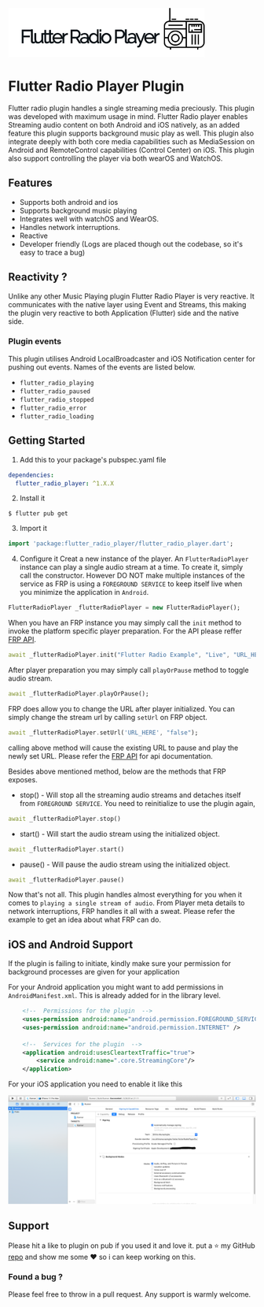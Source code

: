 ![logo](flutter_radio_player_logo.png)

# Flutter Radio Player Plugin

Flutter radio plugin handles a single streaming media preciously. This plugin was developed with maximum usage in mind.
Flutter Radio player enables Streaming audio content on both Android and iOS natively, as an added feature this plugin supports
background music play as well. This plugin also integrate deeply with both core media capabilities such as MediaSession on Android and
RemoteControl capabilities (Control Center) on iOS. This plugin also support controlling the player via both wearOS and WatchOS.

## Features
* Supports both android and ios
* Supports background music playing
* Integrates well with watchOS and WearOS.
* Handles network interruptions.
* Reactive
* Developer friendly (Logs are placed though out the codebase, so it's easy to trace a bug)

## Reactivity ?
Unlike any other Music Playing plugin Flutter Radio Player is very reactive. It communicates with the native layer using Event and Streams, this
making the plugin very reactive to both Application (Flutter) side and the native side.

### Plugin events
This plugin utilises Android LocalBroadcaster and iOS Notification center for pushing out events. Names of the events are listed below.

* `flutter_radio_playing`
* `flutter_radio_paused`
* `flutter_radio_stopped`
* `flutter_radio_error`
* `flutter_radio_loading`

## Getting Started

1. Add this to your package's pubspec.yaml file 
```yaml
dependencies:
  flutter_radio_player: ^1.X.X
```
2. Install it
```shell script
$ flutter pub get
```
3. Import it
```dart
import 'package:flutter_radio_player/flutter_radio_player.dart';
```

4. Configure it
Creat a new instance of the player. An `FlutterRadioPlayer` instance can play a
single audio stream at a time. To create it, simply call the constructor.
However DO NOT make multiple instances of the service as FRP is using a `FOREGROUND SERVICE` to keep itself 
live when you minimize the application in `Android`.
````dart
FlutterRadioPlayer _flutterRadioPlayer = new FlutterRadioPlayer();
````
When you have an FRP instance you may simply call the `init` method to invoke the platform specific player preparation. 
For the API please reffer [FRP API](https://pub.dev/documentation/flutter_radio_player/latest/).

```dart
await _flutterRadioPlayer.init("Flutter Radio Example", "Live", "URL_HERE", "true");
```

After player preparation you may simply call `playOrPause` method to toggle audio stream.

```dart
await _flutterRadioPlayer.playOrPause();
```

FRP does allow you to change the URL after player initialized. You can simply change the stream url by calling `setUrl` on FRP object.
```dart
await _flutterRadioPlayer.setUrl('URL_HERE', "false");
```
calling above method will cause the existing URL to pause and play the newly set URL. Please refer the [FRP API](https://pub.dev/documentation/flutter_radio_player/latest/) for api documentation.

Besides above mentioned method, below are the methods that FRP exposes.
* stop() - Will stop all the streaming audio streams and detaches itself from `FOREGROUND SERVICE`. You need to reinitialize to  use the plugin again, 
```dart
await _flutterRadioPlayer.stop()
``` 
* start() - Will start the audio stream using the initialized object.
```dart
await _flutterRadioPlayer.start()
``` 
* pause() - Will pause the audio stream using the initialized object.
```dart
await _flutterRadioPlayer.pause()
``` 

Now that's not all. This plugin handles almost everything for you when it comes to `playing a single stream of audio`. From Player meta details to network interruptions,
FRP handles it all with a sweat. Please refer the example to get an idea about what FRP can do.

## iOS and Android Support
If the plugin is failing to initiate, kindly make sure your permission for background processes are given for your application

For your Android application you might want to add permissions in `AndroidManifest.xml`. This is already added for in the library level.
```xml
    <!--  Permissions for the plugin  -->
    <uses-permission android:name="android.permission.FOREGROUND_SERVICE" />
    <uses-permission android:name="android.permission.INTERNET" />

    <!--  Services for the plugin  -->
    <application android:usesCleartextTraffic="true">
        <service android:name=".core.StreamingCore"/>
    </application>
```

For your iOS application you need to enable it like this

![xcode image](enabling-xcode-bg-service.png)

## Support
Please hit a like to plugin on pub if you used it and love it. put a ⭐️ my GitHub [repo](https://github.com/Sithira/FlutterRadioPlayer) and show me some ♥️ so i can keep working on this.

### Found a bug ?
Please feel free to throw in a pull request. Any support is warmly welcome.
 
 

